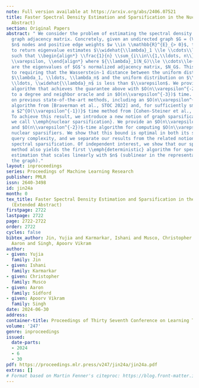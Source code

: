 ```yaml
---
note: Full version available at https://arxiv.org/abs/2406.07521
title: Faster Spectral Density Estimation and Sparsification in the Nuclear Norm (Extended
  Abstract)
section: Original Papers
abstract: " We consider the problem of estimating the spectral density of a normalized
  graph adjacency matrix. Concretely, given an undirected graph $G = (V, E, w)$ with
  $n$ nodes and positive edge weights $w \\in \\mathbb{R}^{E}_{> 0}$, the goal is
  to return eigenvalue estimates $\\widehat{\\lambda}_1 \\le \\cdots\\le \\widehat{\\lambda}_n$
  such that \\begin{align*} \\frac{1}{n} \\sum_{i\\in\\{1,\\ldots, n\\}}|\\widehat{\\lambda}_i-\\lambda_i(N_G)|\\le
  \\varepsilon, \\end{align*} where ${\\lambda}_1(N_G)\\le \\cdots\\le{\\lambda}_n(N_G)$
  are the eigenvalues of $G$’s normalized adjacency matrix, $N_G$. This goal is equivalent
  to requiring that the Wasserstein-1 distance between the uniform distribution on
  $\\lambda_1, \\ldots, \\lambda_n$ and the uniform distribution on $\\widehat{\\lambda}_1,
  \\ldots, \\widehat{\\lambda}_n$ is less than $\\varepsilon$. We provide a randomized
  algorithm that achieves the guarantee above with $O(n\\varepsilon^{-2})$ queries
  to a degree and neighbor oracle and in $O(n\\varepsilon^{-3})$ time. This improves
  on previous state-of-the-art methods, including an $O(n\\varepsilon^{-7})$ time
  algorithm from [Braverman et al., STOC 2022] and, for sufficiently small $\\varepsilon$,
  a $2^{O(\\varepsilon^{-1})}$ time method from [Cohen-Steiner et al., KDD 2018].
  To achieve this result, we introduce a new notion of graph sparsification, which
  we call \\emph{nuclear sparsification}. We provide an $O(n\\varepsilon^{-2})$-query
  and $O(n\\varepsilon^{-2})$-time algorithm for computing $O(n\\varepsilon^{-2})$-sparse
  nuclear sparsifiers. We show that this bound is optimal in both its sparsity and
  query complexity, and we separate our results from the related notion of additive
  spectral sparsification. Of independent interest, we show that our sparsification
  method also yields the first \\emph{deterministic} algorithm for spectral density
  estimation that scales linearly with $n$ (sublinear in the representation size of
  the graph)."
layout: inproceedings
series: Proceedings of Machine Learning Research
publisher: PMLR
issn: 2640-3498
id: jin24a
month: 0
tex_title: Faster Spectral Density Estimation and Sparsification in the Nuclear Norm
  (Extended Abstract)
firstpage: 2722
lastpage: 2722
page: 2722-2722
order: 2722
cycles: false
bibtex_author: Jin, Yujia and Karmarkar, Ishani and Musco, Christopher and Sidford,
  Aaron and Singh, Apoorv Vikram
author:
- given: Yujia
  family: Jin
- given: Ishani
  family: Karmarkar
- given: Christopher
  family: Musco
- given: Aaron
  family: Sidford
- given: Apoorv Vikram
  family: Singh
date: 2024-06-30
address:
container-title: Proceedings of Thirty Seventh Conference on Learning Theory
volume: '247'
genre: inproceedings
issued:
  date-parts:
  - 2024
  - 6
  - 30
pdf: https://proceedings.mlr.press/v247/jin24a/jin24a.pdf
extras: []
# Format based on Martin Fenner's citeproc: https://blog.front-matter.io/posts/citeproc-yaml-for-bibliographies/
---
```

